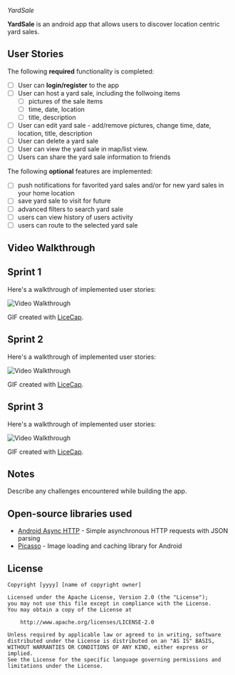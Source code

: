 *YardSale*

**YardSale** is an android app that allows users to discover location centric yard sales.

## User Stories

The following **required** functionality is completed:

* [ ] User can **login/register** to the app
* [ ] User can host a yard sale, including the follwoing items
	* [ ] pictures of the sale items
	* [ ] time, date, location
	* [ ] title, description 
* [ ] User can edit yard sale - add/remove pictures, change time, date, location, title, description
* [ ] User can delete a yard sale 
* [ ] User can view the yard sale in map/list view. 
* [ ] Users can share the yard sale information to friends

The following **optional** features are implemented:

* [ ] push notifications for favorited yard sales and/or for new yard sales in your home location
* [ ] save yard sale to visit for future 
* [ ] advanced filters to search yard sale 
* [ ] users can view history of users activity
* [ ] users can route to the selected yard sale

## Video Walkthrough 

Sprint 1
--------

Here's a walkthrough of implemented user stories:

<img src='http://i.imgur.com/link/to/your/gif/file.gif' title='Video Walkthrough' width='' alt='Video Walkthrough' />

GIF created with [LiceCap](http://www.cockos.com/licecap/).

Sprint 2
--------
Here's a walkthrough of implemented user stories:

<img src='http://i.imgur.com/link/to/your/gif/file.gif' title='Video Walkthrough' width='' alt='Video Walkthrough' />

GIF created with [LiceCap](http://www.cockos.com/licecap/).


Sprint 3
-------
Here's a walkthrough of implemented user stories:

<img src='http://i.imgur.com/link/to/your/gif/file.gif' title='Video Walkthrough' width='' alt='Video Walkthrough' />

GIF created with [LiceCap](http://www.cockos.com/licecap/).

## Notes

Describe any challenges encountered while building the app.

## Open-source libraries used

- [Android Async HTTP](https://github.com/loopj/android-async-http) - Simple asynchronous HTTP requests with JSON parsing
- [Picasso](http://square.github.io/picasso/) - Image loading and caching library for Android

## License

    Copyright [yyyy] [name of copyright owner]

    Licensed under the Apache License, Version 2.0 (the "License");
    you may not use this file except in compliance with the License.
    You may obtain a copy of the License at

        http://www.apache.org/licenses/LICENSE-2.0

    Unless required by applicable law or agreed to in writing, software
    distributed under the License is distributed on an "AS IS" BASIS,
    WITHOUT WARRANTIES OR CONDITIONS OF ANY KIND, either express or implied.
    See the License for the specific language governing permissions and
    limitations under the License.
